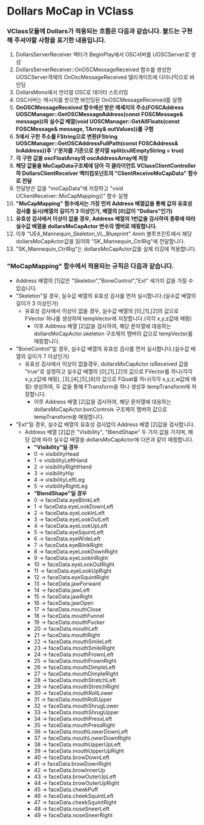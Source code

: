 # Dollars MoCap in VClass

### VClass모듈에 Dollars가 적용되는 흐름은 다음과 같습니다. **볼드**는 구현해 주셔야할 사항을 표기한 내용입니다.

1. DollarsServerReceiver 액터가 BeginPlay에서 OSC서버를 UOSCServer로 생성
2. DollarsServerReceiver::OnOSCMessageReceived 함수를 생성한 UOSCServer객체의 OnOscMessageReceived 델리게이트에 다이나믹으로 바인딩
3. DollarsMono에서 언리얼 OSC로 데이터 스트리밍
4. OSC서버는 메시지를 받으면 바인딩된 OnOSCMessageReceived를 실행
5. **OnOSCMessageReceived 함수에선 받은 메세지의 주소(FOSCAddress UOSCManager::GetOSCMessageAddress(const FOSCMessage& message))와 실수값 배열(void UOSCManager::GetAllFloats(const FOSCMessage& message, TArray<float>& outValues))를 구함**
6. **5에서 구한 주소를 FString으로 변환(FString UOSCManager::GetOSCAddressFullPath(const FOSCAddress& InAddress))후 '/'문자를 기준으로 문자열 split(cullEmptyString = true)**
7. **각 구한 값을 oscFloatArray와 oscAddressArray에 저장**
8. **해당 값들을 MoCapData구조체에 담아 각 클라이언트 VClassClientController 하 DollarsClientReceiver 액터컴포넌트의 "ClientReceiveMoCapData" 함수로 전달**
9. 전달받은 값을 "moCapData"에 저장하고 "void UClientReceiver::MoCapMapping()" 함수 실행
10. **"MoCapMapping" 함수에서는 가장 먼저 Address 배열값을 통해 값의 유효성 검사를 실시(배열의 길이가 3 이상인가, 배열의 [0]값이 "Dollars"인가)**
11. **유효성 검사에서 이상이 없을 경우, Address 배열의 1번값을 검사하여 종류에 따라 실수값 배열을 dollarsMoCapActor 변수의 멤버로 매핑합니다.**
12. 이후 "UE4_Mannequin_Skeleton_VL_Blueprint" Anim 블루프린트에서 해당 dollarsMoCapActor값을 읽어와 "SK_Mannequin_CtrlRig"에 전달합니다.
13. "SK_Mannequin_CtrlRig"는 dollarsMoCapActor값을 실제 리깅에 적용합니다.


### "MoCapMapping" 함수에서 적용되는 규칙은 다음과 같습니다.

+ Address 배열의 [1]값은 "Skeleton","BoneControl","Ext" 세가지 값을 가질 수 있습니다.
+ "Skeleton"일 경우, 실수값 배열의 유효성 검사를 먼저 실시합니다.(실수값 배열의 길이가 3 이상인가)
  + 유효성 검사에서 이상이 없을 경우, 실수값 배열의 [0],[1],[2]의 값으로 FVector 하나를 생성하여 tempVector에 저장합니다.(각각 x,y,z값에 매핑)
    + 이후 Address 배열 [2]값을 검사하여, 해당 문자열에 대응하는 dollarsMoCapActor.skeleton 구조체의 멤버의 값으로 tempVector를 매핑합니다.
+ "BoneControl"일 경우, 실수값 배열의 유효성 검사를 먼저 실시합니다.(실수값 배열의 길이가 7 이상인가)
  + 유효성 검사에서 이상이 없을경우, dollarsMoCapActor.isReceived 값을 "true"로 설정하고 실수값 배열의 [0],[1],[2]의 값으로 FVector를 하나(각각 x,y,z값에 매핑), [3],[4],[5],[6]의 값으로 FQuat를 하나(각각 x,y,z,w값에 매핑) 생성하여, 두 값을 통해 FTransform을 하나 생성후 tempTransform에 저장합니다.
    + 이루 Address 배열 [2]값을 검사하여, 해당 문자열에 대응하는 dollarsMoCapActor.bonControls 구조체의 멤버의 값으로 tempTransform을 매핑합니다.
+ "Ext"일 경우, 실수값 배열의 유효성 검사없이 Address 배열 [2]값을 검사합니다.
  + Address 배열 [2]값은 "Visibility", "BlendShape" 두 가지 값을 가지며, 해당 값에 따라 실수값 배열을 dollarsMoCapActor에 다은과 같이 매핑합니다.
    + **"Visibility"일 경우**
    + 0  →   visibilityHead
    + 1  →   visibilityLeftHand
    + 2  →   visibilityRightHand
    + 3  →   visibilityHip
    + 4  →   visibilityLeftLeg
    + 5  →   visibilityRightLeg
    + **"BlendShape"일 경우**
    + 0  →  faceData.eyeBlinkLeft
    + 1  →  faceData.eyeLookDownLeft
    + 2  →  faceData.eyeLookInLeft
    + 3  →  faceData.eyeLookOutLeft
    + 4  →  faceData.eyeLookUpLeft
    + 5  →  faceData.eyeSquintLeft
    + 6  →  faceData.eyeWideLeft
    + 7  →  faceData.eyeBlinkRight
    + 8  →  faceData.eyeLookDownRight
    + 9  →  faceData.eyeLookInRight
    + 10  →  faceData.eyeLookOutRight
    + 11  →  faceData.eyeLookUpRight
    + 12  →  faceData.eyeSquintRight
    + 13  →  faceData.jawForward
    + 14  →  faceData.jawLeft
    + 15  →  faceData.jawRight
    + 16  →  faceData.jawOpen
    + 17  →  faceData.mouthClose
    + 18  →  faceData.mouthFunnel
    + 19  →  faceData.mouthPucker
    + 20  →  faceData.mouthLeft
    + 21  →  faceData.mouthRight
    + 22  →  faceData.mouthSmileLeft
    + 23  →  faceData.mouthSmileRight
    + 24  →  faceData.mouthFrownLeft
    + 25  →  faceData.mouthFrownRight
    + 26  →  faceData.mouthDimpleLeft
    + 27  →  faceData.mouthDimpleRight
    + 28  →  faceData.mouthStretchLeft
    + 29  →  faceData.mouthStretchRight
    + 30  →  faceData.mouthRollLower
    + 31  →  faceData.mouthRollUpper
    + 32  →  faceData.mouthShrugLower
    + 33  →  faceData.mouthShrugUpper
    + 34  →  faceData.mouthPressLeft
    + 35  →  faceData.mouthPressRight
    + 36  →  faceData.mouthLowerDownLeft
    + 37  →  faceData.mouthLowerDownRight
    + 38  →  faceData.mouthUpperUpLeft
    + 39  →  faceData.mouthUpperUpRight
    + 40  →  faceData.browDownLeft
    + 41  →  faceData.browDownRight
    + 42  →  faceData.browInnerUp
    + 43  →  faceData.browOuterUpLeft
    + 44  →  faceData.browOuterUpRight
    + 45  →  faceData.cheekPuff
    + 46  →  faceData.cheekSquintLeft
    + 47  →  faceData.cheekSquintRight
    + 48  →  faceData.noseSneerLeft
    + 49  →  faceData.noseSneerRight
